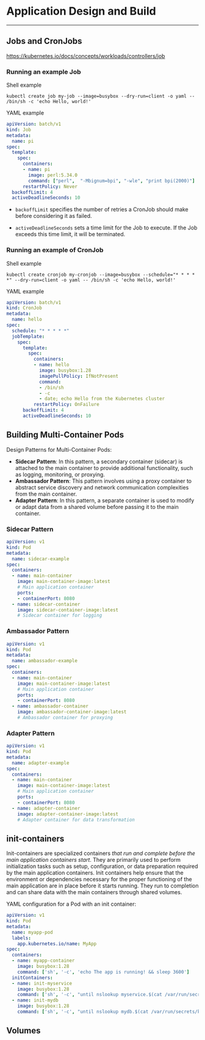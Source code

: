 # Application Design and Build

------------------------------

## Jobs and CronJobs

<https://kubernetes.io/docs/concepts/workloads/controllers/job>

### Running an example Job

Shell example

```shell
kubectl create job my-job --image=busybox --dry-run=client -o yaml -- /bin/sh -c 'echo Hello, world!'
```

YAML example

```yaml
apiVersion: batch/v1
kind: Job
metadata:
  name: pi
spec:
  template:
    spec:
      containers:
      - name: pi
        image: perl:5.34.0
        command: ["perl",  "-Mbignum=bpi", "-wle", "print bpi(2000)"]
      restartPolicy: Never
  backoffLimit: 4
  activeDeadlineSeconds: 10
```

- `backoffLimit` specifies the number of retries a CronJob should make before considering it as failed.

- `activeDeadlineSeconds` sets a time limit for the Job to execute. If the Job exceeds this time limit, it will be terminated.

### Running an example of CronJob

Shell example

```shell
kubectl create cronjob my-cronjob --image=busybox --schedule="* * * * *" --dry-run=client -o yaml -- /bin/sh -c 'echo Hello, world!'
```

YAML example

```yaml
apiVersion: batch/v1
kind: CronJob
metadata:
  name: hello
spec:
  schedule: "* * * * *"
  jobTemplate:
    spec:
      template:
        spec:
          containers:
          - name: hello
            image: busybox:1.28
            imagePullPolicy: IfNotPresent
            command:
            - /bin/sh
            - -c
            - date; echo Hello from the Kubernetes cluster
          restartPolicy: OnFailure
      backoffLimit: 4
      activeDeadlineSeconds: 10
```

## Building Multi-Container Pods

Design Patterns for Multi-Container Pods:

- **Sidecar Pattern**: In this pattern, a secondary container (sidecar) is attached to the main container to provide additional functionality, such as logging, monitoring, or proxying.
- **Ambassador Pattern**: This pattern involves using a proxy container to abstract service discovery and network communication complexities from the main container.
- **Adapter Pattern**: In this pattern, a separate container is used to modify or adapt data from a shared volume before passing it to the main container.

### Sidecar Pattern

```yaml
apiVersion: v1
kind: Pod
metadata:
  name: sidecar-example
spec:
  containers:
  - name: main-container
    image: main-container-image:latest
    # Main application container
    ports:
    - containerPort: 8080
  - name: sidecar-container
    image: sidecar-container-image:latest
    # Sidecar container for logging
```

### Ambassador Pattern

```yaml
apiVersion: v1
kind: Pod
metadata:
  name: ambassador-example
spec:
  containers:
  - name: main-container
    image: main-container-image:latest
    # Main application container
    ports:
    - containerPort: 8080
  - name: ambassador-container
    image: ambassador-container-image:latest
    # Ambassador container for proxying
```

### Adapter Pattern

```yaml
apiVersion: v1
kind: Pod
metadata:
  name: adapter-example
spec:
  containers:
  - name: main-container
    image: main-container-image:latest
    # Main application container
    ports:
    - containerPort: 8080
  - name: adapter-container
    image: adapter-container-image:latest
    # Adapter container for data transformation
```

## init-containers

Init-containers are specialized containers *that run and complete before the main application containers start*. They are primarily used to perform initialization tasks such as setup, configuration, or data preparation required by the main application containers. Init containers help ensure that the environment or dependencies necessary for the proper functioning of the main application are in place before it starts running. They run to completion and can share data with the main containers through shared volumes.

YAML configuration for a Pod with an init container:

```yaml
apiVersion: v1
kind: Pod
metadata:
  name: myapp-pod
  labels:
    app.kubernetes.io/name: MyApp
spec:
  containers:
  - name: myapp-container
    image: busybox:1.28
    command: ['sh', '-c', 'echo The app is running! && sleep 3600']
  initContainers:
  - name: init-myservice
    image: busybox:1.28
    command: ['sh', '-c', "until nslookup myservice.$(cat /var/run/secrets/kubernetes.io/serviceaccount/namespace).svc.cluster.local; do echo waiting for myservice; sleep 2; done"]
  - name: init-mydb
    image: busybox:1.28
    command: ['sh', '-c', "until nslookup mydb.$(cat /var/run/secrets/kubernetes.io/serviceaccount/namespace).svc.cluster.local; do echo waiting for mydb; sleep 2; done"]
```

## Volumes

